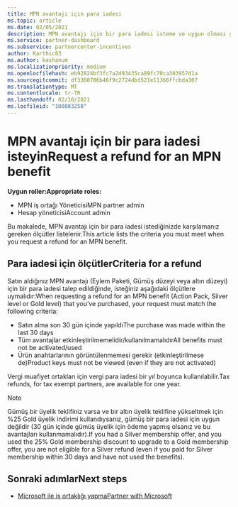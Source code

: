 ```yaml
---
title: MPN avantajı için para iadesi
ms.topic: article
ms.date: 02/05/2021
description: MPN avantajı için bir para iadesi isteme ve uygun olması gereken ölçütler hakkında bilgi edinin.
ms.service: partner-dashboard
ms.subservice: partnercenter-incentives
author: Karthic83
ms.author: kashanum
ms.localizationpriority: medium
ms.openlocfilehash: eb92824bf3fc7a2d93435ca89fc70ca303957d1a
ms.sourcegitcommit: df3360786b46f9c2724dbd521e11366ffcbda307
ms.translationtype: MT
ms.contentlocale: tr-TR
ms.lasthandoff: 02/10/2021
ms.locfileid: "100083258"
---
```

# <a name="request-a-refund-for-an-mpn-benefit"></a><span data-ttu-id="0b63d-103">MPN avantajı için bir para iadesi isteyin</span><span class="sxs-lookup"><span data-stu-id="0b63d-103">Request a refund for an MPN benefit</span></span>

<span data-ttu-id="0b63d-104">**Uygun roller:**</span><span class="sxs-lookup"><span data-stu-id="0b63d-104">**Appropriate roles:**</span></span>

- <span data-ttu-id="0b63d-105">MPN iş ortağı Yöneticisi</span><span class="sxs-lookup"><span data-stu-id="0b63d-105">MPN partner admin</span></span>
- <span data-ttu-id="0b63d-106">Hesap yöneticisi</span><span class="sxs-lookup"><span data-stu-id="0b63d-106">Account admin</span></span>

<span data-ttu-id="0b63d-107">Bu makalede, MPN avantajı için bir para iadesi istediğinizde karşılamanız gereken ölçütler listelenir.</span><span class="sxs-lookup"><span data-stu-id="0b63d-107">This article lists the criteria you must meet when you request a refund for an MPN benefit.</span></span>

## <a name="criteria-for-a-refund"></a><span data-ttu-id="0b63d-108">Para iadesi için ölçütler</span><span class="sxs-lookup"><span data-stu-id="0b63d-108">Criteria for a refund</span></span>
<span data-ttu-id="0b63d-109">Satın aldığınız MPN avantajı (Eylem Paketi, Gümüş düzeyi veya altın düzeyi) için bir para iadesi talep edildiğinde, isteğiniz aşağıdaki ölçütlere uymalıdır:</span><span class="sxs-lookup"><span data-stu-id="0b63d-109">When requesting a refund for an MPN benefit (Action Pack, Silver level or Gold level) that you’ve purchased, your request must match the following criteria:</span></span>

- <span data-ttu-id="0b63d-110">Satın alma son 30 gün içinde yapıldı</span><span class="sxs-lookup"><span data-stu-id="0b63d-110">The purchase was made within the last 30 days</span></span>
- <span data-ttu-id="0b63d-111">Tüm avantajlar etkinleştirilmemelidir/kullanılmamalıdır</span><span class="sxs-lookup"><span data-stu-id="0b63d-111">All benefits must not be activated/used</span></span>
- <span data-ttu-id="0b63d-112">Ürün anahtarlarının görüntülenmemesi gerekir (etkinleştirilmese de)</span><span class="sxs-lookup"><span data-stu-id="0b63d-112">Product keys must not be viewed (even if they are not activated)</span></span>

<span data-ttu-id="0b63d-113">Vergi muafiyet ortakları için vergi para iadesi bir yıl boyunca kullanılabilir.</span><span class="sxs-lookup"><span data-stu-id="0b63d-113">Tax refunds, for tax exempt partners, are available for one year.</span></span>

>[!NOTE]
><span data-ttu-id="0b63d-114">Gümüş bir üyelik teklifiniz varsa ve bir altın üyelik teklifine yükseltmek için %25 Gold üyelik indirimi kullandıysanız, gümüş bir para iadesi için uygun değildir (30 gün içinde gümüş üyelik için ödeme yapmış olsanız ve bu avantajları kullanmamalıdır).</span><span class="sxs-lookup"><span data-stu-id="0b63d-114">If you had a Silver membership offer, and you used the 25% Gold membership discount to upgrade to a Gold membership offer, you are not eligible for a Silver refund (even if you paid for Silver membership within 30 days and have not used the benefits).</span></span>

## <a name="next-steps"></a><span data-ttu-id="0b63d-115">Sonraki adımlar</span><span class="sxs-lookup"><span data-stu-id="0b63d-115">Next steps</span></span>

- [<span data-ttu-id="0b63d-116">Microsoft ile iş ortaklığı yapma</span><span class="sxs-lookup"><span data-stu-id="0b63d-116">Partner with Microsoft</span></span>](mpn-overview.md)
